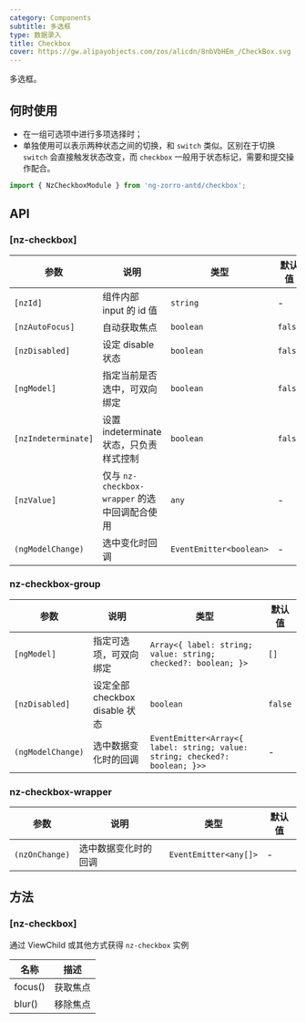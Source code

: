 ```yaml
---
category: Components
subtitle: 多选框
type: 数据录入
title: Checkbox
cover: https://gw.alipayobjects.com/zos/alicdn/8nbVbHEm_/CheckBox.svg
---
```


多选框。

## 何时使用

- 在一组可选项中进行多项选择时；
- 单独使用可以表示两种状态之间的切换，和 `switch` 类似。区别在于切换 `switch` 会直接触发状态改变，而 `checkbox` 一般用于状态标记，需要和提交操作配合。

```ts
import { NzCheckboxModule } from 'ng-zorro-antd/checkbox';
```

## API

### [nz-checkbox]

| 参数                | 说明                                          | 类型                    | 默认值  |
| ------------------- | --------------------------------------------- | ----------------------- | ------- |
| `[nzId]`            | 组件内部 input 的 id 值                       | `string`                | -       |
| `[nzAutoFocus]`     | 自动获取焦点                                  | `boolean`               | `false` |
| `[nzDisabled]`      | 设定 disable 状态                             | `boolean`               | `false` |
| `[ngModel]`         | 指定当前是否选中，可双向绑定                  | `boolean`               | `false` |
| `[nzIndeterminate]` | 设置 indeterminate 状态，只负责样式控制       | `boolean`               | `false` |
| `[nzValue]`         | 仅与 `nz-checkbox-wrapper` 的选中回调配合使用 | `any`                   | -       |
| `(ngModelChange)`   | 选中变化时回调                                | `EventEmitter<boolean>` | -       |

### nz-checkbox-group

| 参数              | 说明                           | 类型                                                                        | 默认值  |
| ----------------- | ------------------------------ | --------------------------------------------------------------------------- | ------- |
| `[ngModel]`       | 指定可选项，可双向绑定         | `Array<{ label: string; value: string; checked?: boolean; }>`               | `[]`    |
| `[nzDisabled]`    | 设定全部 checkbox disable 状态 | `boolean`                                                                   | `false` |
| `(ngModelChange)` | 选中数据变化时的回调           | `EventEmitter<Array<{ label: string; value: string; checked?: boolean; }>>` | -       |

### nz-checkbox-wrapper

| 参数           | 说明                 | 类型                  | 默认值 |
| -------------- | -------------------- | --------------------- | ------ |
| `(nzOnChange)` | 选中数据变化时的回调 | `EventEmitter<any[]>` | -      |

## 方法

### [nz-checkbox]

通过 ViewChild 或其他方式获得 `nz-checkbox` 实例

| 名称    | 描述     |
| ------- | -------- |
| focus() | 获取焦点 |
| blur()  | 移除焦点 |
